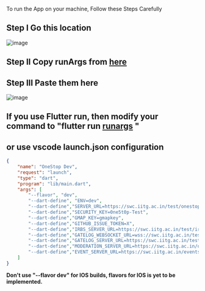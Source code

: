 To run the App on your machine, Follow these Steps Carefully

## Step I Go this location 
![image](https://github.com/swciitg/onestop_flutter/assets/112700624/ef500cf3-56ab-4496-925e-2a84604b9282)
## Step II Copy runArgs from [here](runargs) 
## Step III Paste them here 
![image](https://github.com/swciitg/onestop_flutter/assets/112700624/8ff5fa9c-4568-42a3-aa84-2bd3fd08f466)

## If you use Flutter run, then modify your command to "flutter run [runargs](runargs) "

##  or use vscode launch.json configuration
```json
{
    "name": "OneStop Dev",
    "request": "launch",
    "type": "dart",
    "program": "lib/main.dart",
    "args": [
        "--flavor", "dev",
        "--dart-define", "ENV=dev",
        "--dart-define","SERVER_URL=https://swc.iitg.ac.in/test/onestop/api/v3",
        "--dart-define","SECURITY_KEY=0ne5t0p-Test",
        "--dart-define","GMAP_KEY=gmapkey",
        "--dart-define","GITHUB_ISSUE_TOKEN=X",
        "--dart-define","IRBS_SERVER_URL=https://swc.iitg.ac.in/test/irbs",
        "--dart-define","GATELOG_WEBSOCKET_URL=wss://swc.iitg.ac.in/test/khokhaEntry/api/v1/ws",
        "--dart-define","GATELOG_SERVER_URL=https://swc.iitg.ac.in/test/khokhaEntry/api/v1",
        "--dart-define","MODERATION_SERVER_URL=https://swc.iitg.ac.in/onestopModerate",
        "--dart-define","EVENT_SERVER_URL=https://swc.iitg.ac.in/events"
    ]
}
```

**Don't use "--flavor dev" for IOS builds, flavors for IOS is yet to be implemented.**
